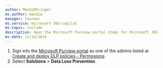 ```yaml
---
author: MandiOhlinger
ms.author: mandia
manager: laurawi
ms.service: microsoft-365-copilot
ms.topic: include
description: Open the Microsoft Purview portal steps for Microsoft 365 Copilot.
ms.date: 11/14/2024
---
```


1. Sign into the [Microsoft Purview portal](https://purview.microsoft.com/) as one of the admins listed at [Create and deploy DLP policies - Permissions](/purview/dlp-create-deploy-policy).
2. Select **Solutions** > **Data Loss Prevention**.
